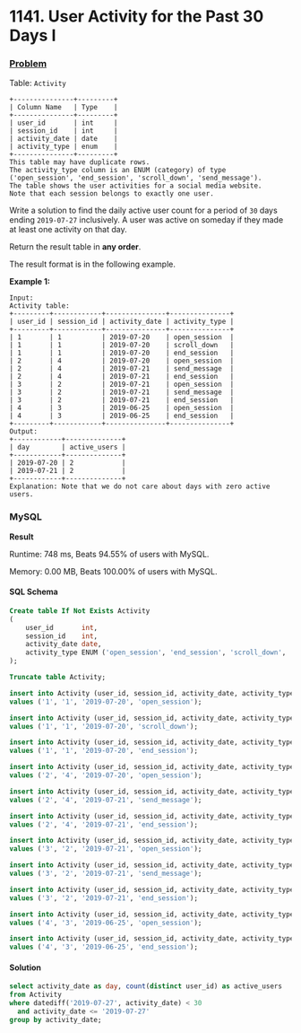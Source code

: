 # 1141. User Activity for the Past 30 Days I

### [Problem](https://leetcode.com/problems/user-activity-for-the-past-30-days-i/description)

Table: `Activity`

```
+---------------+---------+
| Column Name   | Type    |
+---------------+---------+
| user_id       | int     |
| session_id    | int     |
| activity_date | date    |
| activity_type | enum    |
+---------------+---------+
This table may have duplicate rows.
The activity_type column is an ENUM (category) of type ('open_session', 'end_session', 'scroll_down', 'send_message').
The table shows the user activities for a social media website. 
Note that each session belongs to exactly one user.
```

Write a solution to find the daily active user count for a period of `30` days ending `2019-07-27` inclusively. A user was active on someday if they made at least one activity on that day.

Return the result table in **any order**.

The result format is in the following example.

**Example 1:**

```
Input: 
Activity table:
+---------+------------+---------------+---------------+
| user_id | session_id | activity_date | activity_type |
+---------+------------+---------------+---------------+
| 1       | 1          | 2019-07-20    | open_session  |
| 1       | 1          | 2019-07-20    | scroll_down   |
| 1       | 1          | 2019-07-20    | end_session   |
| 2       | 4          | 2019-07-20    | open_session  |
| 2       | 4          | 2019-07-21    | send_message  |
| 2       | 4          | 2019-07-21    | end_session   |
| 3       | 2          | 2019-07-21    | open_session  |
| 3       | 2          | 2019-07-21    | send_message  |
| 3       | 2          | 2019-07-21    | end_session   |
| 4       | 3          | 2019-06-25    | open_session  |
| 4       | 3          | 2019-06-25    | end_session   |
+---------+------------+---------------+---------------+
Output: 
+------------+--------------+ 
| day        | active_users |
+------------+--------------+ 
| 2019-07-20 | 2            |
| 2019-07-21 | 2            |
+------------+--------------+ 
Explanation: Note that we do not care about days with zero active users.
```

### MySQL

**Result**

Runtime: 748 ms, Beats 94.55% of users with MySQL.

Memory: 0.00 MB, Beats 100.00% of users with MySQL.

#### SQL Schema

```sql
Create table If Not Exists Activity
(
    user_id       int,
    session_id    int,
    activity_date date,
    activity_type ENUM ('open_session', 'end_session', 'scroll_down', 'send_message')
);

Truncate table Activity;

insert into Activity (user_id, session_id, activity_date, activity_type)
values ('1', '1', '2019-07-20', 'open_session');

insert into Activity (user_id, session_id, activity_date, activity_type)
values ('1', '1', '2019-07-20', 'scroll_down');

insert into Activity (user_id, session_id, activity_date, activity_type)
values ('1', '1', '2019-07-20', 'end_session');

insert into Activity (user_id, session_id, activity_date, activity_type)
values ('2', '4', '2019-07-20', 'open_session');

insert into Activity (user_id, session_id, activity_date, activity_type)
values ('2', '4', '2019-07-21', 'send_message');

insert into Activity (user_id, session_id, activity_date, activity_type)
values ('2', '4', '2019-07-21', 'end_session');

insert into Activity (user_id, session_id, activity_date, activity_type)
values ('3', '2', '2019-07-21', 'open_session');

insert into Activity (user_id, session_id, activity_date, activity_type)
values ('3', '2', '2019-07-21', 'send_message');

insert into Activity (user_id, session_id, activity_date, activity_type)
values ('3', '2', '2019-07-21', 'end_session');

insert into Activity (user_id, session_id, activity_date, activity_type)
values ('4', '3', '2019-06-25', 'open_session');

insert into Activity (user_id, session_id, activity_date, activity_type)
values ('4', '3', '2019-06-25', 'end_session');
```

#### Solution

```sql
select activity_date as day, count(distinct user_id) as active_users
from Activity
where datediff('2019-07-27', activity_date) < 30
  and activity_date <= '2019-07-27'
group by activity_date;
```
